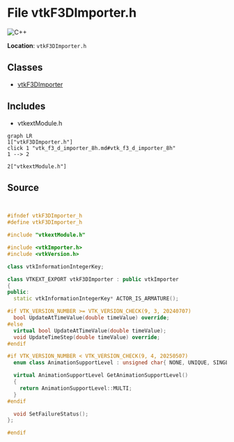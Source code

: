 # File vtkF3DImporter.h

![][C++]

**Location**: `vtkF3DImporter.h`





## Classes

* [vtkF3DImporter](classvtk_f3_d_importer.md)

## Includes

* vtkextModule.h


```mermaid
graph LR
1["vtkF3DImporter.h"]
click 1 "vtk_f3_d_importer_8h.md#vtk_f3_d_importer_8h"
1 --> 2

2["vtkextModule.h"]

```


## Source


```cpp


#ifndef vtkF3DImporter_h
#define vtkF3DImporter_h

#include "vtkextModule.h"

#include <vtkImporter.h>
#include <vtkVersion.h>

class vtkInformationIntegerKey;

class VTKEXT_EXPORT vtkF3DImporter : public vtkImporter
{
public:
  static vtkInformationIntegerKey* ACTOR_IS_ARMATURE();

#if VTK_VERSION_NUMBER >= VTK_VERSION_CHECK(9, 3, 20240707)
  bool UpdateAtTimeValue(double timeValue) override;
#else
  virtual bool UpdateAtTimeValue(double timeValue);
  void UpdateTimeStep(double timeValue) override;
#endif

#if VTK_VERSION_NUMBER < VTK_VERSION_CHECK(9, 4, 20250507)
  enum class AnimationSupportLevel : unsigned char{ NONE, UNIQUE, SINGLE, MULTI };

  virtual AnimationSupportLevel GetAnimationSupportLevel()
  {
    return AnimationSupportLevel::MULTI;
  }
#endif

  void SetFailureStatus();
};

#endif
```


[public]: https://img.shields.io/badge/-public-brightgreen (public)
[static]: https://img.shields.io/badge/-static-lightgrey (static)
[protected]: https://img.shields.io/badge/-protected-yellow (protected)
[private]: https://img.shields.io/badge/-private-red (private)
[C++]: https://img.shields.io/badge/language-C%2B%2B-blue (C++)